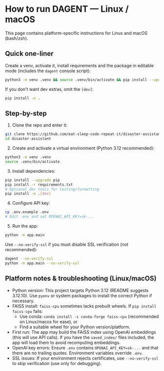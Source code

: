 # How to run DAGENT — Linux / macOS

This page contains platform-specific instructions for Linux and macOS (bash/zsh).

## Quick one-liner

Create a venv, activate it, install requirements and the package in editable mode (includes the `dagent` console script):

```bash
python3 -m venv .venv && source .venv/bin/activate && pip install --upgrade pip && pip install -r requirements.txt && pip install -e .[dev]
```

If you don't want dev extras, omit the `[dev]`:

```bash
pip install -e .
```

## Step-by-step

1. Clone the repo and enter it:

```bash
git clone https://github.com/eat-sleep-code-repeat-it/disaster-assistant.git
cd disaster-assistant
```

2. Create and activate a virtual environment (Python 3.12 recommended):

```bash
python3 -m venv .venv
source .venv/bin/activate
```

3. Install dependencies:

```bash
pip install --upgrade pip
pip install -r requirements.txt
# Optional dev tools for testing/formatting
pip install -e .[dev]
```

4. Configure API key:

```bash
cp .env.example .env
# Edit .env and set OPENAI_API_KEY=sk-...
```

5. Run the app:

```bash
python -m app.main
```

Use `--no-verify-ssl` if you must disable SSL verification (not recommended):

```bash
dagent --no-verify-ssl
python -m app.main --no-verify-ssl
```

## Platform notes & troubleshooting (Linux/macOS)

- Python version: This project targets Python 3.12 (README suggests 3.12.10). Use `pyenv` or system packages to install the correct Python if necessary.
- FAISS install: `faiss-cpu` sometimes lacks prebuilt wheels. If `pip install faiss-cpu` fails:
  - Use conda: `conda install -c conda-forge faiss-cpu` (recommended on Linux/macos for ease), or
  - Find a suitable wheel for your Python version/platform.
- First run: The app may build the FAISS index using OpenAI embeddings (this will use API calls). If you have the `saved_index/` files included, the app will load them to avoid recomputing embeddings.
- OpenAI key errors: Ensure `.env` contains `OPENAI_API_KEY=sk-...` and that there are no trailing quotes. Environment variables override `.env`.
- SSL issues: If your environment rejects certificates, use `--no-verify-ssl` to skip verification (use only for debugging).

